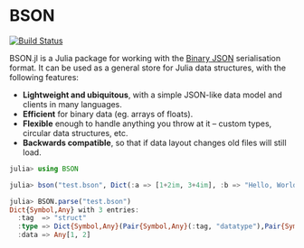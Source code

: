 # BSON

[![Build Status](https://travis-ci.org/MikeInnes/BSON.jl.svg?branch=master)](https://travis-ci.org/MikeInnes/BSON.jl)

BSON.jl is a Julia package for working with the [Binary JSON](http://bsonspec.org/) serialisation format. It can be used as a general store for Julia data structures, with the following features:

* **Lightweight and ubiquitous**, with a simple JSON-like data model and clients in many languages.
* **Efficient** for binary data (eg. arrays of floats).
* **Flexible** enough to handle anything you throw at it – custom types, circular data structures, etc.
* **Backwards compatible**, so that if data layout changes old files will still load.

```julia
julia> using BSON

julia> bson("test.bson", Dict(:a => [1+2im, 3+4im], :b => "Hello, World!"))

julia> BSON.parse("test.bson")
Dict{Symbol,Any} with 3 entries:
  :tag  => "struct"
  :type => Dict{Symbol,Any}(Pair{Symbol,Any}(:tag, "datatype"),Pair{Symbol,Any}(:params, Any[Dict{S…
  :data => Any[1, 2]
```
